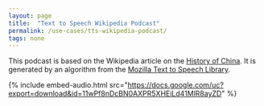 ```yaml
---
layout: page
title:  "Text to Speech Wikipedia Podcast"
permalink: /use-cases/tts-wikipedia-podcast/
tags: none
---
```


This podcast is based on the Wikipedia article on the [History of China](https://en.wikipedia.org/wiki/History_of_China). It is generated by an algorithm from the [Mozilla Text to Speech Library](https://github.com/mozilla/TTS).

{% include embed-audio.html src="https://docs.google.com/uc?export=download&id=11wPf8nDcBN0AXPR5XHEiLd41MlR8ayZD" %}


